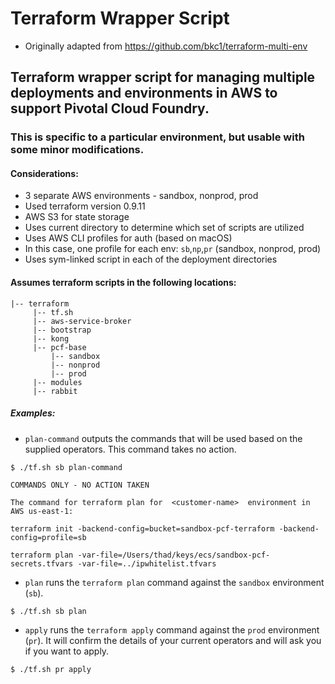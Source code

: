 # Terraform Wrapper Script
 - Originally adapted from https://github.com/bkc1/terraform-multi-env

## Terraform wrapper script for managing multiple deployments and environments in AWS to support Pivotal Cloud Foundry.

### This is specific to a particular environment, but usable with some minor modifications.

#### Considerations:
 - 3 separate AWS environments - sandbox, nonprod, prod
 - Used terraform version 0.9.11
 - AWS S3 for state storage
 - Uses current directory to determine which set of scripts are utilized
 - Uses AWS CLI profiles for auth (based on macOS)
  - In this case, one profile for each env: `sb`,`np`,`pr` (sandbox, nonprod, prod)
 - Uses sym-linked script in each of the deployment directories

#### Assumes terraform scripts in the following locations:
```
|-- terraform
     |-- tf.sh
     |-- aws-service-broker
     |-- bootstrap
     |-- kong
     |-- pcf-base
         |-- sandbox
         |-- nonprod
         |-- prod
     |-- modules
     |-- rabbit
```

##### Examples:
- `plan-command` outputs the commands that will be used based on the supplied operators. This command takes no action.

```
$ ./tf.sh sb plan-command

COMMANDS ONLY - NO ACTION TAKEN

The command for terraform plan for  <customer-name>  environment in AWS us-east-1:

terraform init -backend-config=bucket=sandbox-pcf-terraform -backend-config=profile=sb

terraform plan -var-file=/Users/thad/keys/ecs/sandbox-pcf-secrets.tfvars -var-file=../ipwhitelist.tfvars
```

 - `plan` runs the `terraform plan` command against the `sandbox` environment (`sb`).

```
$ ./tf.sh sb plan
```

- `apply` runs the `terraform apply` command against the `prod` environment (`pr`). It will confirm the details of your current operators and will ask you if you want to apply.

```
$ ./tf.sh pr apply
```
